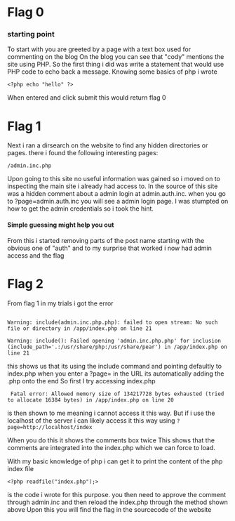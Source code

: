 # Flag 0
### starting point
To start with you are greeted by a page with a text box used for commenting on the blog
On the blog you can see that "cody" mentions the site using PHP. So the first thing i did was write a statement that would use PHP code to echo back a message.
Knowing some basics of php i wrote
```
<?php echo "hello" ?>
```
When entered and click submit this would return flag 0

# Flag 1
Next i ran a dirsearch on the website to find any hidden directories or pages.
there i found the following interesting pages:
```
/admin.inc.php
```
Upon going to this site no useful information was gained so i moved on to inspecting the main site i already had access to.
In the source of this site was a hidden comment about a admin login at admin.auth.inc. when you go to ?page=admin.auth.inc you will see a admin login page.
I was stumpted on how to get the admin credentials so i took the hint.
#### Simple guessing might help you out
From this i started removing parts of the post name starting with the obvious one of "auth" and to my surprise that worked i now had admin access and the flag

# Flag 2

From flag 1 in my trials i got the error 
```

Warning: include(admin.inc.php.php): failed to open stream: No such file or directory in /app/index.php on line 21

Warning: include(): Failed opening 'admin.inc.php.php' for inclusion (include_path='.:/usr/share/php:/usr/share/pear') in /app/index.php on line 21
```
this shows us that its using the include command and pointing defaultly to index.php
when you enter a ?page= in the URL its automatically adding the .php onto the end
So first I try accessing index.php

```
 Fatal error: Allowed memory size of 134217728 bytes exhausted (tried to allocate 16384 bytes) in /app/index.php on line 20
```
is then shown to me meaning i cannot access it this way.
But if i use the localhost of the server i can likely access it this way using `?page=http://localhost/index`

When you do this it shows the comments box twice
This shows that the comments are integrated into the index.php which we can force to load.

With my basic knowledge of php i can get it to print the content of the php index file

```
<?php readfile("index.php");>
```
is the code i wrote for this purpose.
you then need to approve the comment through admin.inc and then reload the index.php through the method shown above
Upon this you will find the flag in the sourcecode of the website

